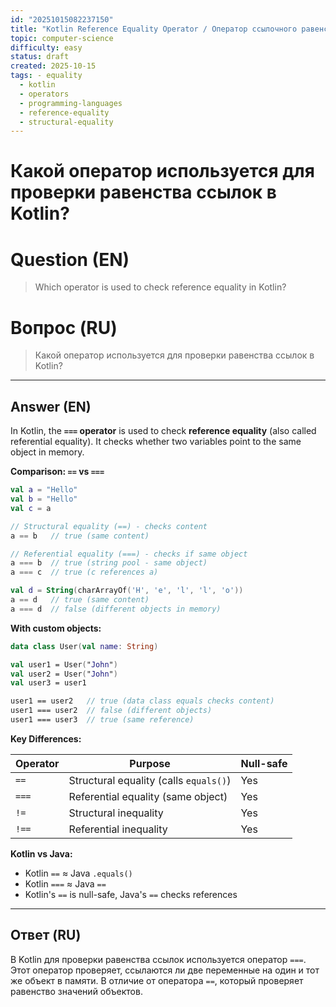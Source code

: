 ```yaml
---
id: "20251015082237150"
title: "Kotlin Reference Equality Operator / Оператор ссылочного равенства в Kotlin"
topic: computer-science
difficulty: easy
status: draft
created: 2025-10-15
tags: - equality
  - kotlin
  - operators
  - programming-languages
  - reference-equality
  - structural-equality
---
```

# Какой оператор используется для проверки равенства ссылок в Kotlin?

# Question (EN)
> Which operator is used to check reference equality in Kotlin?

# Вопрос (RU)
> Какой оператор используется для проверки равенства ссылок в Kotlin?

---

## Answer (EN)

In Kotlin, the **`===` operator** is used to check **reference equality** (also called referential equality). It checks whether two variables point to the same object in memory.

**Comparison: `==` vs `===`**

```kotlin
val a = "Hello"
val b = "Hello"
val c = a

// Structural equality (==) - checks content
a == b   // true (same content)

// Referential equality (===) - checks if same object
a === b  // true (string pool - same object)
a === c  // true (c references a)

val d = String(charArrayOf('H', 'e', 'l', 'l', 'o'))
a == d   // true (same content)
a === d  // false (different objects in memory)
```

**With custom objects:**
```kotlin
data class User(val name: String)

val user1 = User("John")
val user2 = User("John")
val user3 = user1

user1 == user2   // true (data class equals checks content)
user1 === user2  // false (different objects)
user1 === user3  // true (same reference)
```

**Key Differences:**

| Operator | Purpose | Null-safe |
|----------|---------|-----------|
| `==` | Structural equality (calls `equals()`) | Yes |
| `===` | Referential equality (same object) | Yes |
| `!=` | Structural inequality | Yes |
| `!==` | Referential inequality | Yes |

**Kotlin vs Java:**
- Kotlin `==` ≈ Java `.equals()`
- Kotlin `===` ≈ Java `==`
- Kotlin's `==` is null-safe, Java's `==` checks references

---

## Ответ (RU)

В Kotlin для проверки равенства ссылок используется оператор `===`. Этот оператор проверяет, ссылаются ли две переменные на один и тот же объект в памяти. В отличие от оператора `==`, который проверяет равенство значений объектов.

